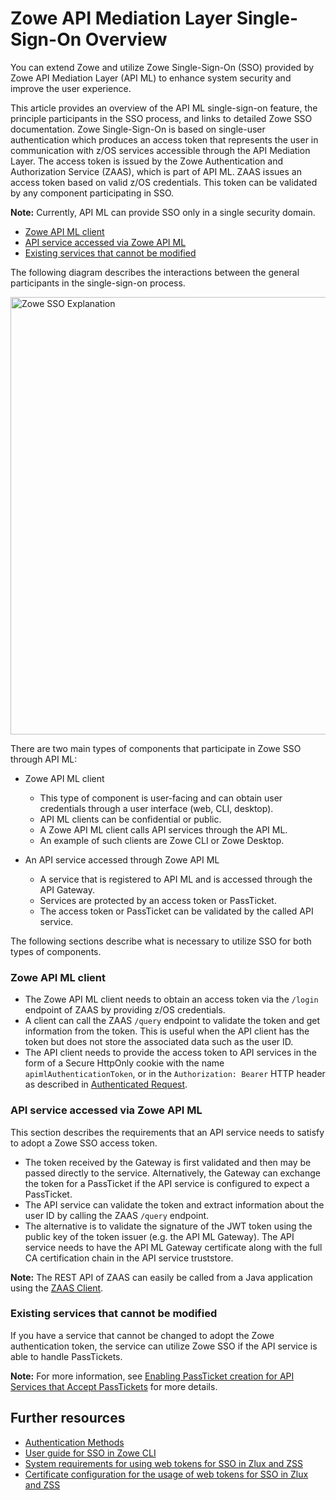 # Zowe API Mediation Layer Single-Sign-On Overview

You can extend Zowe and utilize Zowe Single-Sign-On (SSO) provided by Zowe API Mediation Layer (API ML) to enhance system security and improve the user experience. 

This article provides an overview of the API ML single-sign-on feature, the principle participants in the SSO process, and links to detailed Zowe SSO documentation. Zowe Single-Sign-On is based on single-user authentication which produces an access token that represents the user in communication with z/OS services accessible through the API Mediation Layer. The access token is issued by the Zowe Authentication and Authorization Service (ZAAS), which is part of API ML. ZAAS issues an access token based on valid z/OS credentials. This token can be validated by any component participating in SSO. 

**Note:** Currently, API ML can provide SSO only in a single security domain.

- [Zowe API ML client](#zowe-api-ml-client)
- [API service accessed via Zowe API ML](#api-service-accessed-via-zowe-api-ml)
- [Existing services that cannot be modified](#existing-services-that-cannot-be-modified)

The following diagram describes the interactions between the general participants in the single-sign-on process. 

<img src="pathname:///v2.4.x/images/api-mediation/sso-diagram.jpeg" alt="Zowe SSO Explanation" width="700"/>

There are two main types of components that participate in Zowe SSO through API ML:

* Zowe API ML client

   - This type of component is user-facing and can obtain user credentials through a user interface (web, CLI, desktop).
   - API ML clients can be confidential or public.
   - A Zowe API ML client calls API services through the API ML.
   - An example of such clients are Zowe CLI or Zowe Desktop. 

* An API service accessed through Zowe API ML

   - A service that is registered to API ML and is accessed through the API Gateway.
   - Services are protected by an access token or PassTicket.
   - The access token or PassTicket can be validated by the called API service.

The following sections describe what is necessary to utilize SSO for both types of components.

### Zowe API ML client

* The Zowe API ML client needs to obtain an access token via the `/login` endpoint of ZAAS by providing z/OS credentials.
* A client can call the ZAAS `/query` endpoint to validate the token and get information from the token. This is useful when the API client has the token but does not store the associated data such as the user ID.
* The API client needs to provide the access token to API services in the form of a Secure HttpOnly cookie with the name `apimlAuthenticationToken`, or in the `Authorization: Bearer` HTTP header as described in [Authenticated Request](https://github.com/zowe/sample-spring-boot-api-service/blob/master/zowe-rest-api-sample-spring/docs/api-client-authentication.md#authenticated-request).

### API service accessed via Zowe API ML

This section describes the requirements that an API service needs to satisfy to adopt a Zowe SSO access token. 

* The token received by the Gateway is first validated and then may be passed directly to the service. Alternatively, the Gateway can exchange the token for a PassTicket if the API service is configured to expect a PassTicket.
* The API service can validate the token and extract information about the user ID by calling the ZAAS `/query` endpoint. 
* The alternative is to validate the signature of the JWT token using the public key of the token issuer (e.g. the API ML Gateway). The API service needs to have the API ML Gateway certificate along with the full CA certification chain in the API service truststore. 

**Note:** The REST API of ZAAS can easily be called from a Java application using the [ZAAS Client](api-mediation-security.md#zaas-client).

### Existing services that cannot be modified

If you have a service that cannot be changed to adopt the Zowe authentication token, the service can utilize Zowe SSO if the API service is able to handle PassTickets. 

**Note:** For more information, see [Enabling PassTicket creation for API Services that Accept PassTickets](api-mediation-passtickets.md) for more details.

## Further resources

* [Authentication Methods](api-mediation-security.md#Supported-authentication-methods)
* [User guide for SSO in Zowe CLI ](https://docs.zowe.org/stable/user-guide/cli-usingcli#accessing-multiple-services-with-sso)
* [System requirements for using web tokens for SSO in Zlux and ZSS](https://docs.zowe.org/stable/user-guide/systemrequirements#using-web-tokens-for-sso-on-zlux-and-zss)
* [Certificate configuration for the usage of web tokens for SSO in Zlux and ZSS](https://docs.zowe.org/stable/user-guide/configure-certificates#using-web-tokens-for-sso-on-zlux-and-zss) 


